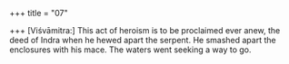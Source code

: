 +++
title = "07"

+++
[Viśvāmitra:] This act of heroism is to be proclaimed ever anew, the  deed of Indra when he hewed apart the serpent.
He smashed apart the enclosures with his mace. The waters went  seeking a way to go.